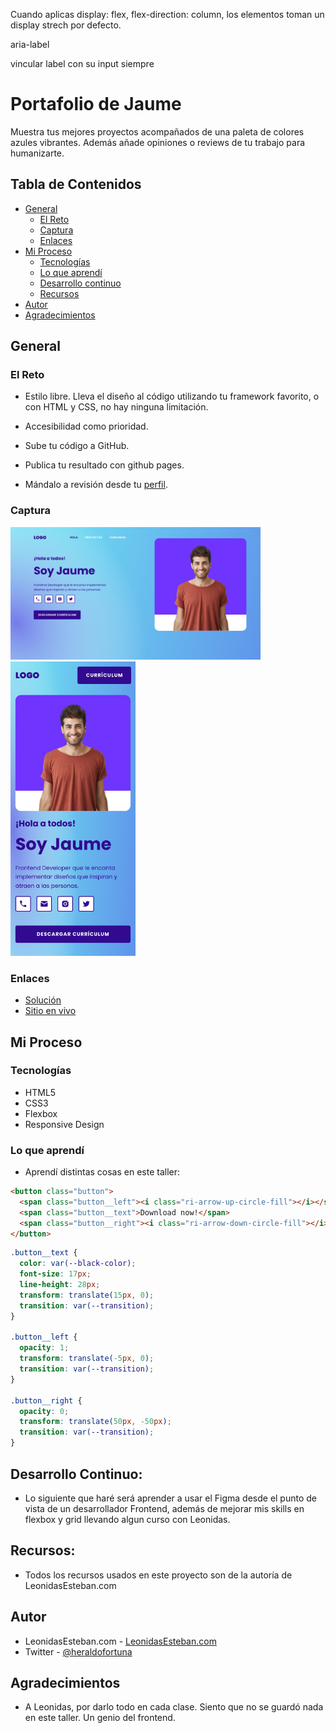 Cuando aplicas display: flex, flex-direction: column, los elementos toman
un display strech por defecto.

aria-label

vincular label con su input siempre

# Portafolio de Jaume

Muestra tus mejores proyectos acompañados de una paleta de colores azules vibrantes. Además añade opiniones o reviews de tu trabajo para humanizarte.

## Tabla de Contenidos

- [General](#general)
  - [El Reto](#el-reto)
  - [Captura](#captura)
  - [Enlaces](#enlaces)
- [Mi Proceso](#mi-proceso)
  - [Tecnologías](#tecnologias)
  - [Lo que aprendí](#lo-que-aprendi)
  - [Desarrollo continuo](#desarrollo-continuo)
  - [Recursos](#recursos)
- [Autor](#autor)
- [Agradecimientos](#agradecimientos)

## General

### El Reto

- Estilo libre. Lleva el diseño al código utilizando tu framework favorito, o con HTML y CSS, no hay ninguna limitación.

- Accesibilidad como prioridad.

- Sube tu código a GitHub.

- Publica tu resultado con github pages.

- Mándalo a revisión desde tu [perfil](https://leonidasesteban.com/estudiante).

### Captura

<img width="400px"  src="https://github.com/no-te-rindas/imagenes/blob/main/Readmes/portafolio-jaume/jaume-desktop.png?raw=true" />

<img width="200px" src="https://github.com/no-te-rindas/imagenes/blob/main/Readmes/portafolio-jaume/jaume-mobile.png?raw=true" />

### Enlaces

- [Solución](https://github.com/heraldofortuna/angry-birds-template)
- [Sitio en vivo](https://heraldofortuna.github.io/angry-birds-template/)

## Mi Proceso

### Tecnologías

- HTML5
- CSS3
- Flexbox
- Responsive Design

### Lo que aprendí

- Aprendí distintas cosas en este taller:

```html
<button class="button">
  <span class="button__left"><i class="ri-arrow-up-circle-fill"></i></span>
  <span class="button__text">Download now!</span>
  <span class="button__right"><i class="ri-arrow-down-circle-fill"></i></span>
</button>
```

```css
.button__text {
  color: var(--black-color);
  font-size: 17px;
  line-height: 28px;
  transform: translate(15px, 0);
  transition: var(--transition);
}

.button__left {
  opacity: 1;
  transform: translate(-5px, 0);
  transition: var(--transition);
}

.button__right {
  opacity: 0;
  transform: translate(50px, -50px);
  transition: var(--transition);
}
```

## Desarrollo Continuo:

- Lo siguiente que haré será aprender a usar el Figma desde el punto de vista de un desarrollador Frontend, además de mejorar mis skills en flexbox y grid llevando algun curso con Leonidas.

## Recursos:

- Todos los recursos usados en este proyecto son de la autoría de LeonidasEsteban.com

## Autor

- LeonidasEsteban.com - [LeonidasEsteban.com](https://leonidasesteban.com/)
- Twitter - [@heraldofortuna](https://twitter.com/heraldofortuna)

## Agradecimientos

- A Leonidas, por darlo todo en cada clase. Siento que no se guardó nada en este taller. Un genio del frontend.
